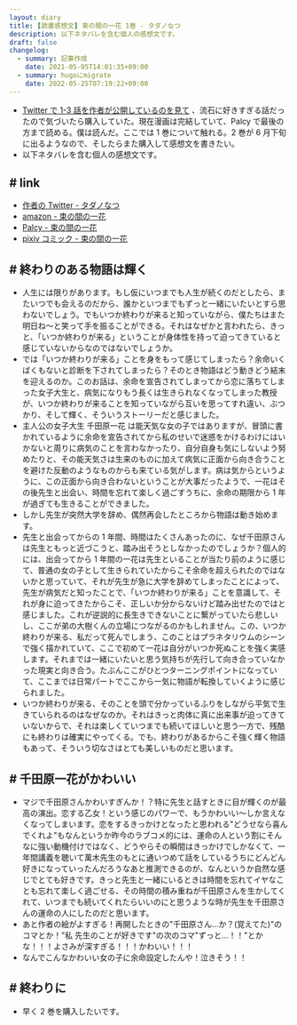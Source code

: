 ```yaml
---
layout: diary
title: [読書感想文] 束の間の一花 1巻 - タダノなつ
description: 以下ネタバレを含む個人の感想文です。
draft: false
changelog:
  - summary: 記事作成
    date: 2021-05-05T14:01:35+09:00
  - summary: hugoにmigrate
    date: 2022-05-25T07:19:22+09:00
---
```


- [Twitter で 1-3 話を作者が公開しているのを見て](https://twitter.com/MmmS268/status/1389537377626910724) 、流石に好きすぎる話だったので気づいたら購入していた。現在漫画は完結していて、Palcy で最後の方まで読める。僕は読んだ。ここでは 1 巻について触れる。2 巻が 6 月下旬に出るようなので、そしたらまた購入して感想文を書きたい。
- 以下ネタバレを含む個人の感想文です。

## # link

- [作者の Twitter - タダノなつ](https://twitter.com/mmms268)
- [amazon - 束の間の一花](https://www.amazon.co.jp/dp/4065228328)
- [Palcy - 束の間の一花](https://palcy.jp/comics/480)
- [pixiv コミック - 束の間の一花](https://comic.pixiv.net/works/7138)

## # 終わりのある物語は輝く

- 人生には限りがあります。もし仮にいつまでも人生が続くのだとしたら、またいつでも会えるのだから、誰かといつまでもずっと一緒にいたいとすら思わないでしょう。でもいつか終わりが来ると知っていながら、僕たちはまた明日ね～と笑って手を振ることができる。それはなぜかと言われたら、きっと、「いつか終わりが来る」ということが身体性を持って迫ってきていると感じていないからなのではないでしょうか。
- では「いつか終わりが来る」ことを身をもって感じてしまったら？余命いくばくもないと診断を下されてしまったら？そのとき物語はどう動きどう結末を迎えるのか。このお話は、余命を宣告されてしまってから恋に落ちてしまった女子大生と、病気になりもう長くは生きられなくなってしまった教授が、いつか終わりが来ることを知っていながら互いを思ってすれ違い、ぶつかり、そして輝く、そういうストーリーだと感じました。
- 主人公の女子大生 千田原一花 は能天気な女の子ではありますが、冒頭に書かれているように余命を宣告されてから私のせいで迷惑をかけるわけにはいかないと周りに病気のことを言わなかったり、自分自身も気にしないよう努めたりと、その能天気さは生来のものに加えて病気に正面から向き合うことを避けた反動のようなものからも来ている気がします。病は気からというように、この正面から向き合わないということが大事だったようで、一花はその後先生と出会い、時間を忘れて楽しく過ごすうちに、余命の期限から 1 年が過ぎても生きることができました。
- しかし先生が突然大学を辞め、偶然再会したところから物語は動き始めます。
- 先生と出会ってからの 1 年間、時間はたくさんあったのに、なぜ千田原さんは先生ともっと近づこうと、踏み出そうとしなかったのでしょうか？個人的には、出会ってから 1 年間の一花は先生といることが当たり前のように感じて、普通の女の子として生きられていたからこそ余命を超えられたのではないかと思っていて、それが先生が急に大学を辞めてしまったことによって、先生が病気だと知ったことで、「いつか終わりが来る」ことを意識して、それが身に迫ってきたからこそ、正しいか分からないけど踏み出せたのではと感じました。これが逆説的に長生きできないことに繋がっていたら悲しいし、ここが弟の大樹くんの立場につながるのかもしれません。この、いつか終わりが来る、私だって死んでしまう、このことはプラネタリウムのシーンで強く描かれていて、ここで初めて一花は自分がいつか死ぬことを強く実感します。それまでは一緒にいたいと思う気持ちが先行して向き合っていなかった現実と向き合う。たぶんここがひとつターニングポイントになっていて、ここまでは日常パートでここから一気に物語が転換していくように感じられました。
- いつか終わりが来る、そのことを頭で分かっているふりをしながら平気で生きていられるのはなぜなのか。それはきっと肉体に真に出来事が迫ってきていないからで、それは楽しくていつまでも続いてほしいと思う一方で、残酷にも終わりは確実にやってくる。でも、終わりがあるからこそ強く輝く物語もあって、そういう切なさはとても美しいものだと思います。

## # 千田原一花がかわいい

- マジで千田原さんかわいすぎんか！？特に先生と話すときに目が輝くのが最高の演出。恋する乙女！という感じのパワーで、もうかわいい～しか言えなくなってしまいます。恋をするきっかけとなったと思われる"どうせなら喜んでくれよ"もなんというか昨今のラブコメ的には、運命の人という割にそんなに強い動機付けではなく、どうやらその瞬間はきっかけでしかなくて、一年間講義を聴いて萬木先生のもとに通いつめて話をしているうちにどんどん好きになっていったんだろうなあと推測できるのが、なんというか自然な感じでとても好きです。きっと先生と一緒にいるときは時間を忘れてイヤなことも忘れて楽しく過ごせる、その時間の積み重ねが千田原さんを生かしてくれて、いつまでも続いてくれたらいいのにと思うような時が先生を千田原さんの運命の人にしたのだと思います。
- あと作者の絵がよすぎる！再開したときの"千田原さん...か？(覚えてた)"のコマとか！"私 先生のことが好きです"の次のコマ"ずっと...！！"とかな！！！よさみが深すぎる！！！かわいい！！！
- なんでこんなかわいい女の子に余命設定したんや！泣きそう！！

## # 終わりに

- 早く 2 巻を購入したいです。
